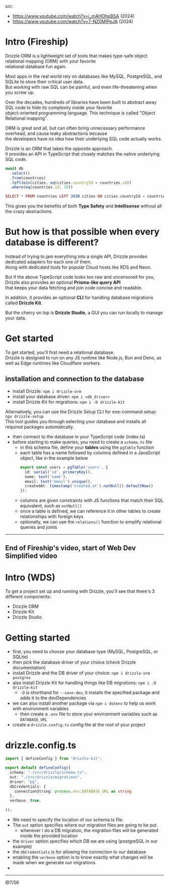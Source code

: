 src:
- https://www.youtube.com/watch?v=i_mAHOhpBSA (2024)
- https://www.youtube.com/watch?v=7-NZ0MlPpJA (2024)

# Intro (Fireship)

Drizzle ORM is a lightweight set of tools that makes type-safe object relational mapping (ORM) with your favorite  
relational database fun again.  

Most apps in the real world rely on databases like MySQL, PostgreSQL, and SQLite to store their critical user data.  
But working with raw SQL can be painful, and even life-threatening when you screw up.  

Over the decades, hundreds of libraries have been built to abstract away SQL code to hide its complexity inside your favorite  
object-oriented programming language. This technique is called "Object Relational mapping".  

ORM is great and all, but can often bring unnecessary performance overhead, and cause leaky abstractions because  
the developers have no idea how their underlying SQL code actually works.  

Drizzle is an ORM that takes the opposite approach.  
It provides an API in TypeScript that closely matches the native underlying SQL code.

```ts
await db
  .select()
  .from(countries)
  .leftJoin(cities, eq(cities.countryId = countries.id))
  .where(eq(countries.id, 10))
```

```php
SELECT * FROM countries LEFT JOIN cities ON cities.countryId = countries.id WHERE countries.id = 10;
```

This gives you the benefits of both **Type Safety** and **Intellisense** without all the crazy abstractions.  

# But how is that possible when every database is different?

Instead of trying to jam everything into a single API, Drizzle provides dedicated adapters for each one of them.  
Along with dedicated tools for popular Cloud hosts like RDS and Neon.  

But if the above TypeScript code looks too raw and uncensored for you, Drizzle also provides an optional **Prisma-like query API**   
that keeps your data fetching and join code concise and readable.  

In addition, it provides an optional **CLI** for handling database migrations called **Drizzle Kit**.  

But the cherry on top is **Drizzle Studio**, a GUI you can run locally to manage your data.  

# Get started

To get started, you'll first need a relational database.  
Drizzle is designed to run on any JS runtime like Node.js, Bun and Deno, as well as Edge runtimes like Cloudflare workers.  

## installation and connection to the database

- install Drizzle: `npm i drizzle-orm`
- install your database driver: `npm i <db_driver>`
- install Drizzle Kit for migrations: `npm i -D drizzle-kit`
  
Alternatively, you can use the Drizzle Setup CLI for one-command setup: `npx drizzle-setup`  
This tool guides you through selecting your database and installs all required packages automatically.

- then connect to the database in your TypeScript code (index.ts)
- before starting to make queries, you need to create a `schema.ts` file
  - in this schema file, define your **tables** using the `pgTable` function
  - each table has a name followed by columns defined in a JavaScript object, like in the example below
    ```ts
    export const users = pgTable('users', {
      id: serial('id', primaryKey(),
      name: text('name'),
      email: text('email').unique(),
      createdAt: timestamp('created_at').notNull().defaultNow()
    });
    ```
  - columns are given constraints with JS functions that match their SQL equivalent, such as `notNull()`
  - once a table is defined, we can reference it in other tables to create relationships with foreign keys
  - optionally, we can use the `relations()` function to simplify relational queries and joints

---
End of Fireship's video, start of Web Dev Simplified video
---

# Intro (WDS)

To get a project set up and running with Drizzle, you'll see that there's 3 different components:
- Drizzle ORM
- Drizzle Kit
- Drizzle Studio

# Getting started

- first, you need to choose your database type (MySQL, PostgreSQL, or SQLite)
- then pick the database driver of your choice (check Drizzle documentation)
- install Drizzle and the DB driver of your choice: `npm i drizzle-orm postgres`
- also install Drizzle Kit for handling things like DB migrations: `npm i -D drizzle-kit`
  - `-D` is shorthand for `--save-dev`, it installs the specified package and adds it to the devDependencies
- we can also install another package via `npm i dotenv` to help us work with environment variables
  - then create a `.env` file to store your environment variables such as `DATABASE_URL`
- create a `drizzle.config.ts` config file at the root of your project

# drizzle.config.ts

```ts
import { defineConfig } from "drizzle-kit";

export default defineConfig({
  schema: "./src/drizzle/schema.ts",
  out: "./src/drizzle/migrations",
  driver: "pg",
  dbCredentials: {
    connectionString: process.env.DATABASE_URL as string
  },
  verbose: true,
  
));
```
- We need to specify the location of our schema.ts file.  
- The `out` option specifies where our migration files are going to be put.
  - whenever I do a DB migration, the migration files will be generated inside the provided location
- the `driver` option specifies which DB we are using (postgreSQL in our example)
- the `dbCredentials` is for allowing the connection to our database
- enabling the `verbose` option is to know exactly what changes will be made when we generate our migrations
- 


---
@7/56
